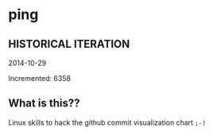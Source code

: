 # ping

## HISTORICAL ITERATION
2014-10-29

Incremented: 6358

## What is this?? 
Linux skills to hack the github commit visualization chart `;-)`

